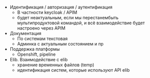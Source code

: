 - Идентификация / авторизация / аутентификация
	- В частности keycloak / APIM
	- будет неактуальным, если мы перестанембыть мультипродуктовой командой, и всё взаимодействие будет настроено через APIM
- Документация
	- По системам текстовая
	- Админка с актуальным состоянием и пр
- Поддержка платформы
	- Openshift, pipeline
- Elib. Взаимодействие с elib
	- хранение временных файлов (temp)
	- идентификация систем, которые используют API elib